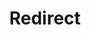 ﻿---
layout: src/layouts/Redirect.astro
title: Redirect
redirect: https://octopus.com/docs/octopus-rest-api/cli/octopus-deployment-target-polling-tentacle-list
pubDate:  2023-01-01
navSearch: false
navSitemap: false
navMenu: false
---

